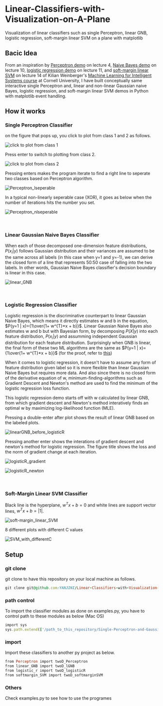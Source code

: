 # Linear-Classifiers-with-Visualization-on-A-Plane
Visualization of linear classifiers such as single Perceptron, linear GNB, logistic regression, soft-margin linear SVM on a plane with matplotlib

## Bacic Idea
From an inspiration by [Perceptron demo](https://youtu.be/wl7gVvI-HuY?t=1331) on lecture 4, [Naive Bayes demo](https://youtu.be/rqB0XWoMreU?t=2498) on lecture 10, [logistic regression demo](https://youtu.be/GnkDzIOxfzI?t=2703) on lecture 11, and [soft-margin linear SVM](https://youtu.be/xpHQ6UhMlx4?t=2843) on lecture 14 of Kilian Weinberger's [Machine Learning for Intelligent Systems course](https://www.cs.cornell.edu/courses/cs4780/2018fa/) at Cornell University, I have built conceptually same interactive single Perceptron and, linear and non-linear Gaussian naive Bayes, logistic regression, and soft-margin linear SVM demos in Python with matplotlib event handling. <br />


## How it works
### Single Perceptron Classifier

on the figure that pops up, you click to plot from class 1 and 2 as follows. <br />

![click to plot from class 1](/images/click%20to%20plot%20from%20class%201.gif)

Press enter to switch to plotting from class 2. <br />

![click to plot from class 2](/images/click%20to%20plot%20from%20class%202.gif)

Pressing enters makes the program iterate to find a right line to seperate two classes based on Perceptron algorithm. <br />

![Perceptron_lseperable](/images/Perceptron_lseperable.gif)

In a typical non-linearly seperable case (XOR), it goes as below when the number of iterations hits the number you set. <br />

![Perceptron_nlseperable](/images/Perceptron_nlseperable.gif) <br />
<br />
<br />

### Linear Gaussian Naive Bayes Classifier
When each of those decomposed one-dimension feature distributions, $P(x_i | y)$ follows Gaussian distribution and their variances are assumed to be the same across all labels (in this case when y=1 and y=-1), we can derive the closed form of a line that represents 50:50 case of falling into the two labels. In other words, Gaussian Naive Bayes classifier's decision boundary is linear in this case. <br />

![linear_GNB](/images/linear_GNB.gif) <br />
<br />
<br />

### Logistic Regression Classifier
Logistic regression is the discriminative counterpart to linear Gaussian Naive Bayes, which means it directly estimates w and b in the equation, $P(y=1 | x)={1\over{1+ w^{T}*x + b}}$. Linear Gaussian Naive Bayes also estimates w and b but with Bayesian form, by decomposing $P(X | y)$ into each feature distribution, $P(x_{i} | y)$ and assumming independent Gaussian distribution for each feature distribution. Surprisingly when GNB is linear, the final form of these two ML algorithms are the same as $P(y=1 | x)={1\over{1+ w^{T}*x + b}}$ (for the proof, refer to [this](https://www.cs.cmu.edu/~tom/mlbook/NBayesLogReg.pdf))

When it comes to logistic regression, it doesn't have to assume any form of feature distribution given label so it is more flexible than linear Gaussian Naive Bayes but requires more data. And also since there is no closed form of the derivative equation of w, minimum-finding-algorithms such as Gradient Descent and Newton's method are used to find the minimum of the logistic regression loss function. 

This logistic regression demo starts off with w calculated by linear GNB, from which gradient descent and Newton's method interatively finds an optimal w by maximizing log-likelihood function (MLE). <br />

Pressing a double-enter after plot shows the result of linear GNB based on the labeled plots. <br />

![linearGNB_before_logisticR](/images/linearGNB_before_logisticR.gif)

Pressing another enter shows the interations of gradient descent and newton's method for logistic regression. The figure title shows the loss and the norm of gradient change at each iteration. <br />

![logisticR_gradient](/images/logisticR_gradient.gif)

![logisticR_newton](/images/logisticR_newton.gif)<br />
<br />
<br />

### Soft-Margin Linear SVM Classifier
Black line is the hyperplane, $w^Tx + b = 0$ and white lines are support vector lines, $w^Tx + b = |1|$. <br />

![soft-margin_linear_SVM](/images/soft-margin_linear_SVM.gif)

8 different plots with different C values <br />

![SVM_with_differentC](/images/SVM_with_differentC.png)<br />



## Setup

### git clone
git clone to have this repository on your local machine as follows.
```ruby
git clone git@github.com:YANJINI/Linear-Classifiers-with-Visualization-on-A-Plane.git
```

### path control
To import the classifier modules as done on examples.py, you have to control path to these modules as below (Mac OS)
```ruby
import sys
sys.path.extend(['/path_to_this_repository/Single-Perceptron-and-Gaussian-Naive-Bayes-Classifier-with-Visualization-on-A-Plane'])
```

### import 
Import these classifiers to another py project as below.
```ruby
from Perceptron import twoD_Perceptron
from linear_GNB import twoD_lGNB
from logistic_r import twoD_logisticR
from softmargin_SVM import twoD_softmarginSVM
```

### Others
Check examples.py to see how to use the programes
